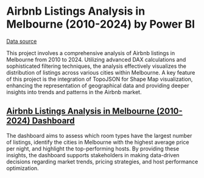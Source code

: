 # Airbnb Listings Analysis in Melbourne (2010-2024) by Power BI
[Data source](https://insideairbnb.com/get-the-data/)

This project involves a comprehensive analysis of Airbnb listings in Melbourne from 2010 to 2024. Utilizing advanced DAX calculations and sophisticated filtering techniques, the analysis effectively visualizes the distribution of listings across various cities within Melbourne. A key feature of this project is the integration of TopoJSON for Shape Map visualization, enhancing the representation of geographical data and providing deeper insights into trends and patterns in the Airbnb market.

## [Airbnb Listings Analysis in Melbourne (2010-2024) Dashboard](https://app.powerbi.com/groups/me/reports/606566ae-1d55-49fa-aa05-41b1123361ad/bb6bca35b8973d5ad4e3?experience=power-bi)
The dashboard aims to assess which room types have the largest number of listings, identify the cities in Melbourne with the highest average price per night, and highlight the top-performing hosts. By providing these insights, the dashboard supports stakeholders in making data-driven decisions regarding market trends, pricing strategies, and host performance optimization.
